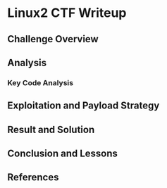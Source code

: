 # Linux2 CTF Writeup

## Challenge Overview

## Analysis

### Key Code Analysis

## Exploitation and Payload Strategy

## Result and Solution

## Conclusion and Lessons

## References
